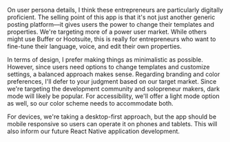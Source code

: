 On user persona details, I think these entrepreneurs are particularly digitally proficient. The selling point of this app is that it's not just another generic posting platform—it gives users the power to change their templates and properties. We're targeting more of a power user market. While others might use Buffer or Hootsuite, this is really for entrepreneurs who want to fine-tune their language, voice, and edit their own properties.

In terms of design, I prefer making things as minimalistic as possible. However, since users need options to change templates and customize settings, a balanced approach makes sense. Regarding branding and color preferences, I'll defer to your judgment based on our target market. Since we're targeting the development community and solopreneur makers, dark mode will likely be popular. For accessibility, we'll offer a light mode option as well, so our color scheme needs to accommodate both.

For devices, we're taking a desktop-first approach, but the app should be mobile responsive so users can operate it on phones and tablets. This will also inform our future React Native application development.